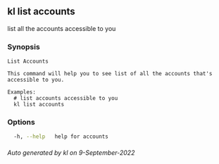 ## kl list accounts

list all the accounts accessible to you

### Synopsis

```
List Accounts

This command will help you to see list of all the accounts that's accessible to you. 

Examples:
  # list accounts accessible to you
  kl list accounts

```

### Options

```bash
  -h, --help   help for accounts
```



###### Auto generated by kl on 9-September-2022
